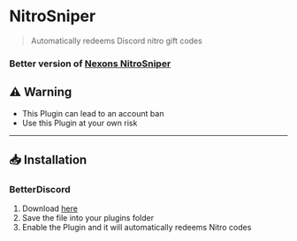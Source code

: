 # NitroSniper
> Automatically redeems Discord nitro gift codes

### Better version of [Nexons NitroSniper](https://github.com/Nexons/bdnitrosniper)
## ⚠️ Warning
- This Plugin can lead to an account ban
- Use this Plugin at your own risk
---
## 📥 Installation

### BetterDiscord

1. Download [here](https://hypeddomi.github.io/BetterDiscordStuff/Plugins/NitroSniper/NitroSniper.plugin.js)
2. Save the file into your plugins folder
3. Enable the Plugin and it will automatically redeems Nitro codes

